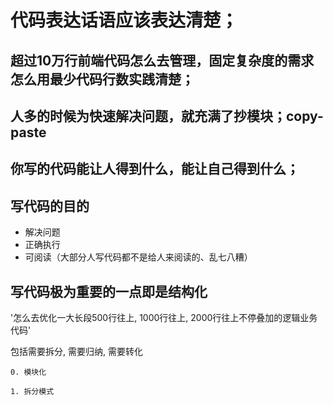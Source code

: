 # 代码表达话语应该表达清楚；

## 超过10万行前端代码怎么去管理，固定复杂度的需求怎么用最少代码行数实践清楚；

## 人多的时候为快速解决问题，就充满了抄模块；copy-paste

## 你写的代码能让人得到什么，能让自己得到什么；

## 写代码的目的
  - 解决问题
  - 正确执行
  - 可阅读（大部分人写代码都不是给人来阅读的、乱七八糟）

## 写代码极为重要的一点即是结构化
'怎么去优化一大长段500行往上, 1000行往上, 2000行往上不停叠加的逻辑业务代码'

包括需要拆分, 需要归纳, 需要转化

    0. 模块化

    1. 拆分模式
